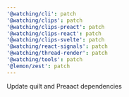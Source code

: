 ```yaml
---
'@watching/cli': patch
'@watching/clips': patch
'@watching/clips-preact': patch
'@watching/clips-react': patch
'@watching/clips-svelte': patch
'@watching/react-signals': patch
'@watching/thread-render': patch
'@watching/tools': patch
'@lemon/zest': patch
---
```


Update quilt and Preaact dependencies

